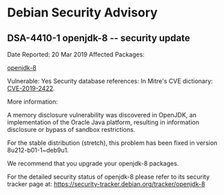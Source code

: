 
Debian Security Advisory
========================


DSA-4410-1 openjdk-8 -- security update
---------------------------------------



Date Reported:
20 Mar 2019
Affected Packages:

[openjdk-8](https://packages.debian.org/src:openjdk-8)

Vulnerable:
Yes
Security database references:
In Mitre's CVE dictionary: [CVE-2019-2422](https://security-tracker.debian.org/tracker/CVE-2019-2422).  

More information:

A memory disclosure vulnerability was discovered in OpenJDK, an
implementation of the Oracle Java platform, resulting in information
disclosure or bypass of sandbox restrictions.


For the stable distribution (stretch), this problem has been fixed in
version 8u212-b01-1~deb9u1.


We recommend that you upgrade your openjdk-8 packages.


For the detailed security status of openjdk-8 please refer to
its security tracker page at:
<https://security-tracker.debian.org/tracker/openjdk-8>





